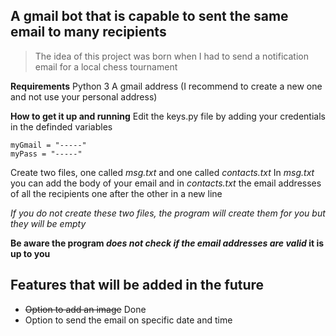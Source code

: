 ## A gmail bot that is capable to sent the same email to many recipients

> The idea of this project was born when I had to send a notification email for a local chess tournament


**Requirements**
Python 3 
A gmail address (I recommend to create a new one and not use your personal address)


**How to get it up and running**
Edit the keys.py file by adding your credentials in the definded variables
```
myGmail = "-----"
myPass = "-----"
```
Create two files, one called *msg.txt* and one called *contacts.txt*
In *msg.txt* you can add the body of your email and in *contacts.txt* the email addresses of all the recipients one after the other in a new line

*If you do not create these two files, the program will create them for you but they will be empty*

**Be aware the program _does not check if the email addresses are valid_ it is up to you**


## Features that will be added in the future 
- ~~Option to add an image~~ Done 
- Option to send the email on specific date and time
